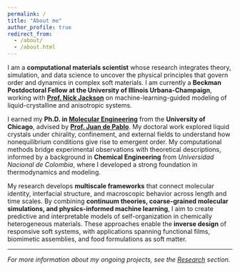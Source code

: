 ```yaml
---
permalink: /
title: "About me"
author_profile: true
redirect_from: 
  - /about/
  - /about.html
---
```

I am a **computational materials scientist** whose research integrates theory, simulation, and data science to uncover the physical principles that govern order and dynamics in complex soft materials. I am currently a **Beckman Postdoctoral Fellow at the University of Illinois Urbana-Champaign**, working with [**Prof. Nick Jackson**](https://thejacksonlab.web.illinois.edu/wp/) on machine-learning-guided modeling of liquid-crystalline and anisotropic systems.

I earned my **Ph.D. in [Molecular Engineering](https://pme.uchicago.edu/)** from the **University of Chicago**, advised by [**Prof. Juan de Pablo**](https://engineering.nyu.edu/faculty/juan-de-pablo). My doctoral work explored liquid crystals under chirality, confinement, and external fields to understand how nonequilibrium conditions give rise to emergent order. My computational methods bridge experimental observations with theoretical descriptions, informed by a background in **Chemical Engineering** from *Universidad Nacional de Colombia*, where I developed a strong foundation in thermodynamics and modeling.

My research develops **multiscale frameworks** that connect molecular identity, interfacial structure, and macroscopic behavior across length and time scales. By combining **continuum theories, coarse-grained molecular simulations, and physics-informed machine learning**, I aim to create predictive and interpretable models of self-organization in chemically heterogeneous materials. These approaches enable the **inverse design** of responsive soft systems, with applications spanning functional films, biomimetic assemblies, and food formulations as soft matter.

---

_For more information about my ongoing projects, see the [Research](../research) section._